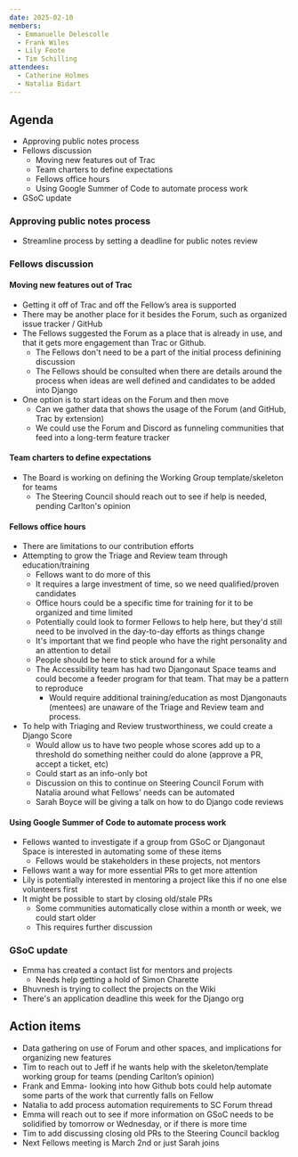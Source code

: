 ```yaml
---
date: 2025-02-10
members:
  - Emmanuelle Delescolle
  - Frank Wiles
  - Lily Foote
  - Tim Schilling
attendees:
  - Catherine Holmes
  - Natalia Bidart
---
```


## Agenda

- Approving public notes process
- Fellows discussion
  - Moving new features out of Trac
  - Team charters to define expectations
  - Fellows office hours
  - Using Google Summer of Code to automate process work
- GSoC update

### Approving public notes process

- Streamline process by setting a deadline for public notes review


### Fellows discussion

#### Moving new features out of Trac

- Getting it off of Trac and off the Fellow’s area is supported
- There may be another place for it besides the Forum, such as organized issue tracker / GitHub
- The Fellows suggested the Forum as a place that is already in use, and that it gets more engagement than Trac or Github.
  - The Fellows don't need to be a part of the initial process definining discussion
  - The Fellows should be consulted when there are details around the process when ideas are well defined and candidates to be added into Django
- One option is to start ideas on the Forum and then move
  - Can we gather data that shows the usage of the Forum (and GitHub, Trac by extension)
  - We could use the Forum and Discord as funneling communities that feed into a long-term feature tracker

#### Team charters to define expectations

- The Board is working on defining the Working Group template/skeleton for teams
  - The Steering Council should reach out to see if help is needed, pending Carlton's opinion


#### Fellows office hours

- There are limitations to our contribution efforts
- Attempting to grow the Triage and Review team through education/training
  - Fellows want to do more of this
  - It requires a large investment of time, so we need qualified/proven candidates
  - Office hours could be a specific time for training for it to be organized and time limited
  - Potentially could look to former Fellows to help here, but they'd still need to be involved in the day-to-day efforts as things change
  - It's important that we find people who have the right personality and an attention to detail
  - People should be here to stick around for a while
  - The Accessibility team has had two Djangonaut Space teams and could become a feeder program for that team. That may be a pattern to reproduce
    - Would require additional training/education as most Djangonauts (mentees) are unaware of the Triage and Review team and process.
- To help with Triaging and Review trustworthiness, we could create a Django Score
  - Would allow us to have two people whose scores add up to a threshold do something neither could do alone (approve a PR, accept a ticket, etc)
  - Could start as an info-only bot
  - Discussion on this to continue on Steering Council Forum with Natalia around what Fellows' needs can be automated 
  - Sarah Boyce will be giving a talk on how to do Django code reviews


#### Using Google Summer of Code to automate process work

- Fellows wanted to investigate if a group from GSoC or Djangonaut Space is interested in automating some of these items
  - Fellows would be stakeholders in these projects, not mentors
- Fellows want a way for more essential PRs to get more attention
- Lily is potentially interested in mentoring a project like this if no one else volunteers first
- It might be possible to start by closing old/stale PRs
  - Some communities automatically close within a month or week, we could start older
  - This requires further discussion


### GSoC update

- Emma has created a contact list for mentors and projects
  - Needs help getting a hold of Simon Charette
- Bhuvnesh is trying to collect the projects on the Wiki
- There's an application deadline this week for the Django org


## Action items

- Data gathering on use of Forum and other spaces, and implications for organizing new features
- Tim to reach out to Jeff if he wants help with the skeleton/template working group for teams (pending Carlton’s opinion)
- Frank and Emma- looking into how Github bots could help automate some parts of the work that currently falls on Fellow
- Natalia to add process automation requirements to SC Forum thread 
- Emma will reach out to see if more information on GSoC needs to be solidified by tomorrow or Wednesday, or if there is more time
- Tim to add discussing closing old PRs to the Steering Council backlog
- Next Fellows meeting is March 2nd or just Sarah joins
